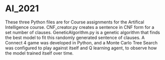 # AI_2021

These three Python files are for Course assignments for the Artifical Intelligence course.
CNF_creator.py creates a sentence in CNF form for a set number of clauses. 
GeneticAlgorithm.py is a genetic algorithm that finds the best model to fit this randomly generated sentence of clauses. 
A Connect 4 game was developed in Python, and a Monte Carlo Tree Search was configured to play against itself and Q learning agent, to observe how the model trained itself over time. 
